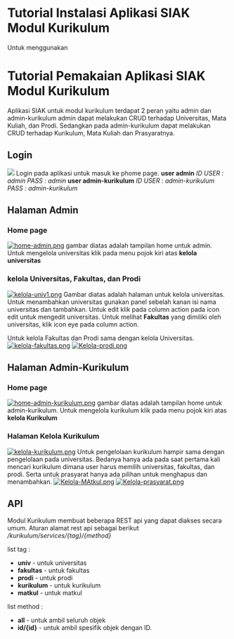 # Tutorial Instalasi Aplikasi SIAK Modul Kurikulum
Untuk menggunakan 
# Tutorial Pemakaian Aplikasi SIAK Modul Kurikulum
Aplikasi SIAK untuk modul kurikulum terdapat 2 peran yaitu admin dan admin-kurikulum admin dapat melakukan CRUD terhadap Universitas, Mata Kuliah, dan Prodi. Sedangkan pada admin-kurikulum dapat melakukan CRUD terhadap Kurikulum, Mata Kuliah dan Prasyaratnya.

## Login
![](https://s29.postimg.org/4v05z5x07/login.png)
Login pada aplikasi untuk masuk ke phome page.
**user admin**
*ID USER : admin*
*PASS : admin*
**user admin-kurikulum**
*ID USER : admin-kurikulum*
*PASS : admin-kurikulum*

## Halaman Admin
### Home page
[![home-admin.png](https://s24.postimg.org/xsf6j28sl/home_admin.png)](https://postimg.org/image/hhf2mqwap/)
gambar diatas adalah tampilan home untuk admin. Untuk mengelola universitas klik pada menu pojok kiri atas **kelola universitas**
### kelola Universitas, Fakultas, dan Prodi
[![kelola-univ1.png](https://s23.postimg.org/x7u00del7/kelola_univ1.png)](https://postimg.org/image/hmcogf2mv/)
Gambar diatas adalah halaman untuk kelola universitas. Untuk menambahkan universitas gunakan panel sebelah kanan isi nama universitas dan tambahkan. Untuk edit klik pada column action pada icon edit untuk mengedit universitas. Untuk melihat **Fakultas** yang dimiliki oleh universitas, klik icon eye pada column action.

Untuk kelola Fakultas dan Prodi sama dengan kelola Universitas.
[![kelola-fakultas.png](https://s27.postimg.org/nlrphyrer/kelola_fakultas.png)](https://postimg.org/image/audjbghmn/)
[![Kelola-prodi.png](https://s23.postimg.org/405t7zexn/Kelola_prodi.png)](https://postimg.org/image/yud25pkk7/)

## Halaman Admin-Kurikulum
### Home page
[![home-admin-kurikulum.png](https://s29.postimg.org/joch7mpw7/home_admin_kurikulum.png)](https://postimg.org/image/e066gqljn/)
gambar diatas adalah tampilan home untuk admin-kurikulum. Untuk mengelola kurikulum klik pada menu pojok kiri atas **kelola Kurikulum**
### Halaman Kelola Kurikulum
[![kelola-kurikulum.png](https://s23.postimg.org/yilrpxky3/kelola_kurikulum.png)](https://postimg.org/image/7kruo70av/)
Untuk pengelolaan kurikulum hampir sama dengan pengelolaan pada universitas. Bedanya hanya ada pada saat pertama kali mencari kurikulum dimana user harus memilih universitas, fakultas, dan prodi. Serta untuk prasyarat hanya ada pilihan untuk menghapus dan menambahkan.
[![Kelola-MAtkul.png](https://s27.postimg.org/h7t291w2b/Kelola_MAtkul.png)](https://postimg.org/image/w3rlgn7gv/)
[![Kelola-prasyarat.png](https://s30.postimg.org/k2z6203td/Kelola_prasyarat.png)](https://postimg.org/image/czramdydp/)

## API
Modul Kurikulum membuat beberapa REST api yang dapat diakses secara umum. Aturan alamat rest api sebagai berikut
*/kurikulum/services/{tag}/{method}*

list tag :
* **univ** - untuk universitas
* **fakultas** - untuk fakultas
* **prodi** - untuk prodi
* **kurikulum** - untuk kurikulum
* **matkul** - untuk matkul

list method :
* **all** - untuk ambil seluruh objek
* **id/{id}** - untuk ambil spesifik objek dengan ID.














